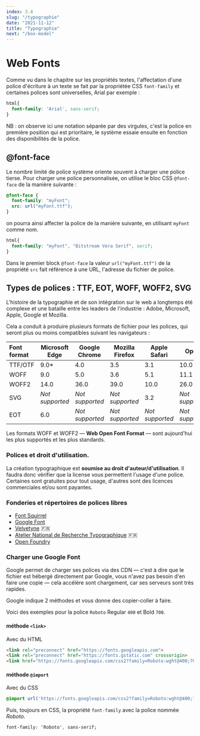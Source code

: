 ```yaml
---
index: 3.4
slug: "/typographie"
date: "2021-11-12"
title: "Typographie"
next: "/box-model"
---
```


# Web Fonts

Comme vu dans le chapitre sur les propriétés textes, l'affectation d'une police d'écriture à un texte se fait par la propriétée CSS `font-family` et certaines polices sont universelles, Arial par exemple : 

```css
html{
  font-family: 'Arial', sans-serif;
}
```

NB : on observe ici une notation séparée par des virgules, c'est la police en première position qui est prioritaire, le système essaie ensuite en fonction des disponibilités de la police. 

## @font-face

Le nombre limité de police système oriente souvent à charger une police tierse. Pour charger une police personnalisée, on utilise le bloc CSS `@font-face` de la manière suivante : 

```css
@font-face {
  font-family: "myFont";
  src: url("myFont.ttf");
}
```

on pourra ainsi affecter la police de la manière suivante, en utilisant `myFont` comme nom. 

```css
html{
  font-family: "myFont", "Bitstream Vera Serif", serif;
}
```

Dans le premier block `@font-face` la valeur `url("myFont.ttf")` de la propriété `src` fait référence à une URL, l'adresse du fichier de police. 

## Types de polices : TTF, EOT, WOFF, WOFF2, SVG

L'histoire de la typographie et de son intégration sur le web a longtemps été complexe et une bataille entre les leaders de l'industrie : Adobe, Microsoft, Apple, Google et Mozilla.

Cela a conduit à produire plusieurs formats de fichier pour les polices, qui seront plus ou moins compatibles suivant les navigateurs : 

| Font format | Microsoft Edge  | Google Chrome   | Mozilla Firefox | Apple Safari    | Opera           |
| :---------- | --------------- | --------------- | --------------- | --------------- | --------------- |
| TTF/OTF     | 9.0*            | 4.0             | 3.5             | 3.1             | 10.0            |
| WOFF        | 9.0             | 5.0             | 3.6             | 5.1             | 11.1            |
| WOFF2       | 14.0            | 36.0            | 39.0            | 10.0            | 26.0            |
| SVG         | *Not supported* | *Not supported* | *Not supported* | 3.2             | *Not supported* |
| EOT         | 6.0             | *Not supported* | *Not supported* | *Not supported* | *Not supported* |

Les formats WOFF et WOFF2 — **Web Open Font Format** — sont aujourd'hui les plus supportés et les plus standards. 

### Polices et droit d'utilisation. 

La création typographique est **soumise au droit d'auteur/d'utilisation**. Il faudra donc vérifier que la license vous permettent l'usage d'une police. Certaines sont gratuites pour tout usage, d'autres sont des licences commerciales et/ou sont payantes. 

### Fonderies et répertoires de polices libres

- [Font Squirrel](https://www.fontsquirrel.com/)
- [Google Font](https://fonts.google.com/)
- [Velvetyne](http://velvetyne.fr/) :fr:
- [Atelier National de Recherche Typographique](https://anrt-nancy.fr/fr/fonts/) :fr:
- [Open Foundry](https://open-foundry.com/)

### Charger une Google Font

Google permet de charger ses polices via des CDN — c'est à dire que le fichier est hébergé directement par Google, vous n'avez pas besoin d'en faire une copie — cela accélère sont chargement, car ses serveurs sont très rapides. 

Google indique 2 méthodes et vous donne des copier-coller à faire. 

Voici des exemples pour la police `Roboto` Regular `400` et Bold `700`. 

#### méthode `<link>`

Avec du HTML

```html
<link rel="preconnect" href="https://fonts.googleapis.com">
<link rel="preconnect" href="https://fonts.gstatic.com" crossorigin>
<link href="https://fonts.googleapis.com/css2?family=Roboto:wght@400;700&display=swap" rel="stylesheet">
```

#### méthode `@import`

Avec du CSS

```css
@import url('https://fonts.googleapis.com/css2?family=Roboto:wght@400;700&display=swap');
```

Puis, toujours en CSS, la propriété `font-family` avec la police nommée *Roboto*. 

```css
font-family: 'Roboto', sans-serif;
```





